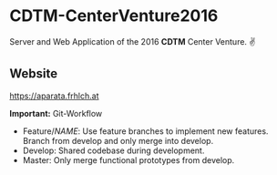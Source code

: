 # CDTM-CenterVenture2016

Server and Web Application of the 2016 **CDTM** Center Venture. ✌️

## Website
https://aparata.frhlch.at

**Important:** Git-Workflow
- Feature/*NAME*: Use feature branches to implement new features. Branch from develop and only merge into develop.
- Develop: Shared codebase during development.
- Master: Only merge functional prototypes from develop.
